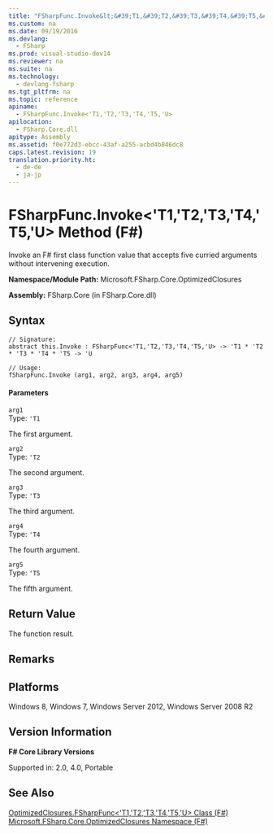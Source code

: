 ```yaml
---
title: "FSharpFunc.Invoke&lt;&#39;T1,&#39;T2,&#39;T3,&#39;T4,&#39;T5,&#39;U&gt; Method (F#)"
ms.custom: na
ms.date: 09/19/2016
ms.devlang: 
  - FSharp
ms.prod: visual-studio-dev14
ms.reviewer: na
ms.suite: na
ms.technology: 
  - devlang-fsharp
ms.tgt_pltfrm: na
ms.topic: reference
apiname: 
  - FSharpFunc.Invoke<'T1,'T2,'T3,'T4,'T5,'U>
apilocation: 
  - FSharp.Core.dll
apitype: Assembly
ms.assetid: f0e772d3-ebcc-43af-a255-acbd4b846dc8
caps.latest.revision: 19
translation.priority.ht: 
  - de-de
  - ja-jp
---
```

# FSharpFunc.Invoke&lt;&#39;T1,&#39;T2,&#39;T3,&#39;T4,&#39;T5,&#39;U&gt; Method (F#)
Invoke an F# first class function value that accepts five curried arguments without intervening execution.  
  
 **Namespace/Module Path:** Microsoft.FSharp.Core.OptimizedClosures  
  
 **Assembly:** FSharp.Core (in FSharp.Core.dll)  
  
## Syntax  
  
```  
// Signature:  
abstract this.Invoke : FSharpFunc<'T1,'T2,'T3,'T4,'T5,'U> -> 'T1 * 'T2 * 'T3 * 'T4 * 'T5 -> 'U  
  
// Usage:  
fSharpFunc.Invoke (arg1, arg2, arg3, arg4, arg5)  
```  
  
#### Parameters  
 `arg1`  
 Type: `'T1`  
  
 The first argument.  
  
 `arg2`  
 Type: `'T2`  
  
 The second argument.  
  
 `arg3`  
 Type: `'T3`  
  
 The third argument.  
  
 `arg4`  
 Type: `'T4`  
  
 The fourth argument.  
  
 `arg5`  
 Type: `'T5`  
  
 The fifth argument.  
  
## Return Value  
 The function result.  
  
## Remarks  
  
## Platforms  
 Windows 8, Windows 7, Windows Server 2012, Windows Server 2008 R2  
  
## Version Information  
 **F# Core Library Versions**  
  
 Supported in: 2.0, 4.0, Portable  
  
## See Also  
 [OptimizedClosures.FSharpFunc<'T1,'T2,'T3,'T4,'T5,'U> Class (F#)](../vs140/OptimizedClosures.FSharpFunc--T1--T2--T3--T4--T5--U--Class--F#-.md)   
 [Microsoft.FSharp.Core.OptimizedClosures Namespace (F#)](../vs140/Core.OptimizedClosures-Module--F#-.md)